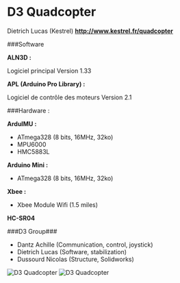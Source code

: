 D3 Quadcopter
==========

Dietrich Lucas (Kestrel)
**http://www.kestrel.fr/quadcopter**

###Software

**ALN3D :**

Logiciel principal
Version 1.33

**APL (Arduino Pro Library) :**

Logiciel de contrôle des moteurs
Version 2.1

###Hardware :

**ArduIMU :**
- ATmega328 (8 bits, 16MHz, 32ko)
- MPU6000
- HMC5883L

**Arduino Mini :**
- ATmega328 (8 bits, 16MHz, 32ko)

**Xbee :**
- Xbee Module Wifi (1.5 miles)

**HC-SR04**

###D3 Group###

- Dantz Achille (Communication, control, joystick)
- Dietrich Lucas (Software, stabilization)
- Dussourd Nicolas (Structure, Solidworks)

![D3 Quadcopter](http://www.kestrel.fr/infrarouges/data/quadcopter/a-P1000327.JPG "D3 Quadcopter")
![D3 Quadcopter](http://www.kestrel.fr/infrarouges/data/quadcopter/a-P1000324.JPG "D3 Quadcopter")
